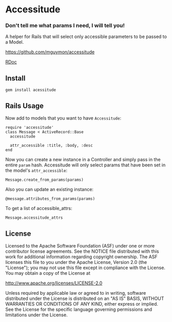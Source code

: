 # Accessitude

### Don't tell me what params I need, I will tell you!

A helper for Rails that will select only accessible parameters to be passed to a Model.

https://github.com/mguymon/accessitude

[RDoc](http://rubydoc.info/gems/accessitude/frames)

## Install

    gem install acessitude

## Rails Usage

Now add to models that you want to have `Accessitude`:

    require 'accessitude'
    class Message < ActiveRecord::Base
      accessitude
      
      attr_accessible :title, :body, :desc
    end
    
Now you can create a new instance in a Controller and simply pass in the entire `param` hash. Accessitude will only select params that have been set in the model's `attr_accessible`:

    Message.create_from_params(params)
    
Also you can update an existing instance:
    
    @message.attributes_from_params(params)

To get a list of accessible_attrs:
    
    Message.accessitude_attrs
    
## License

Licensed to the Apache Software Foundation (ASF) under one or more
contributor license agreements.  See the NOTICE file distributed with this
work for additional information regarding copyright ownership.  The ASF
licenses this file to you under the Apache License, Version 2.0 (the
"License"); you may not use this file except in compliance with the License.
You may obtain a copy of the License at

  http://www.apache.org/licenses/LICENSE-2.0

Unless required by applicable law or agreed to in writing, software
distributed under the License is distributed on an "AS IS" BASIS, WITHOUT
WARRANTIES OR CONDITIONS OF ANY KIND, either express or implied.  See the
License for the specific language governing permissions and limitations under
the License.
